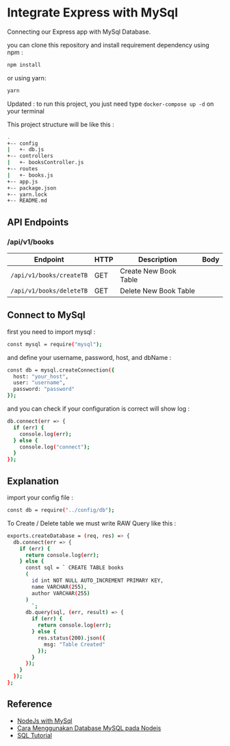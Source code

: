 # Integrate Express with MySql

Connecting our Express app with MySql Database.

you can clone this repository and install requirement dependency using npm :

```sh
npm install
```

or using yarn:

```sh
yarn
```

Updated : to run this project, you just need type `docker-compose up -d` on your terminal

This project structure will be like this :

```sh
.
+-- config
|   +- db.js
+-- controllers
|   +- booksController.js
+-- routes
|   +- books.js
+-- app.js
+-- package.json
+-- yarn.lock
+-- README.md
```

## API Endpoints

### /api/v1/books

| Endpoint                 | HTTP | Description           | Body |
| ------------------------ | ---- | --------------------- | ---- |
| `/api/v1/books/createTB` | GET  | Create New Book Table |      |
| `/api/v1/books/deleteTB` | GET  | Delete New Book Table |      |

## Connect to MySql

first you need to import mysql :

```sh
const mysql = require("mysql");
```

and define your username, password, host, and dbName :

```sh
const db = mysql.createConnection({
  host: "your_host",
  user: "username",
  password: "password"
});
```

and you can check if your configuration is correct will show log :

```sh
db.connect(err => {
  if (err) {
    console.log(err);
  } else {
    console.log("connect");
  }
});
```

## Explanation

import your config file :

```sh
const db = require("../config/db");
```

To Create / Delete table we must write RAW Query like this :

```sh
exports.createDatabase = (req, res) => {
  db.connect(err => {
    if (err) {
      return console.log(err);
    } else {
      const sql = ` CREATE TABLE books
      (
        id int NOT NULL AUTO_INCREMENT PRIMARY KEY,
        name VARCHAR(255),
        author VARCHAR(255)
      )
        `;
      db.query(sql, (err, result) => {
        if (err) {
          return console.log(err);
        } else {
          res.status(200).json({
            msg: "Table Created"
          });
        }
      });
    }
  });
};
```

## Reference

- [NodeJs with MySql](https://www.w3schools.com/nodejs/nodejs_mysql.asp)
- [Cara Menggunakan Database MySQL pada Nodejs](https://www.petanikode.com/nodejs-mysql/)
- [SQL Tutorial](https://www.duniailkom.com/tutorial-belajar-mysql-dan-index-artikel-mysql/)
